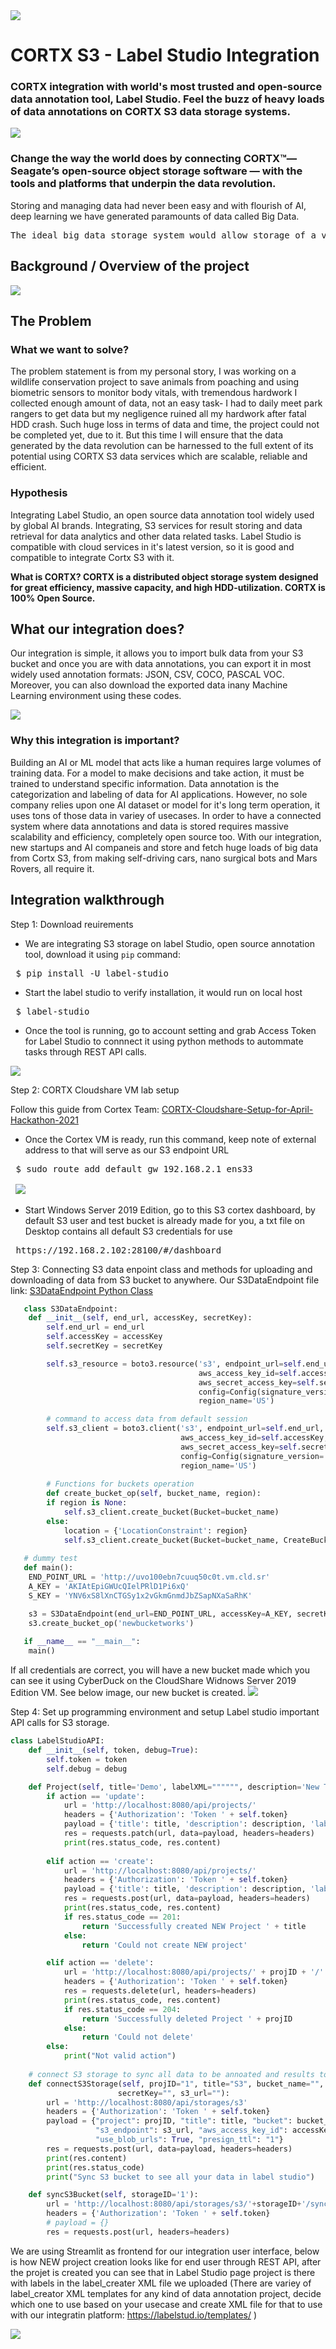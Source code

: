 <img src="https://github.com/Seagate/cortx/blob/main/doc/images/cortx-logo.png">

# CORTX S3 - Label Studio Integration

### CORTX integration with world's most trusted and open-source data annotation tool, Label Studio. Feel the buzz of heavy loads of data annotations on CORTX S3 data storage systems. 

<img src="https://github.com/vilaksh01/cortx/blob/main/doc/integrations/label-studioAPI/Images/Cortx.jpg">

### Change the way the world does by connecting CORTX™— Seagate’s open-source object storage software — with the tools and platforms that underpin the data revolution.

Storing and managing data had never been easy and with flourish of AI, deep learning we have generated paramounts of data called Big Data.

<pre>
The ideal big data storage system would allow storage of a virtually unlimited amount of data, cope both with high rates of random write and read access, flexibly and efficiently deal with a range of different data models, support both structured and unstructured data, and for privacy reasons, only work on encrypted data. Obviously, all these needs cannot be fully satisfied.
</pre>
 
## Background / Overview of the project
<img src="https://github.com/vilaksh01/cortx/blob/main/doc/integrations/label-studioAPI/Images/page3.jpg">

## The Problem

### What we want to solve?

The problem statement is from my personal story, I was working on a wildlife conservation project to save animals from poaching and using biometric sensors to monitor body vitals, with tremendous hardwork I collected enough amount of data, not an easy task- I had to daily meet park rangers to get data but my negligence ruined all my hardwork after fatal HDD crash. Such huge loss in terms of data and time, the project could not be completed yet, due to it. But this time I will ensure that the data generated by the data revolution can be harnessed to the full extent of its potential using CORTX S3 data services which are scalable, reliable and efficient.

### Hypothesis
Integrating Label Studio, an open source data annotation tool widely used by global AI brands. Integrating, S3 services for result storing and data retrieval for data analytics and other data related tasks. Label Studio is compatible with cloud services in it's latest version, so it is good and compatible to integrate Cortx S3 with it.

<b> What is CORTX? CORTX is a distributed object storage system designed for great efficiency, massive capacity, and high HDD-utilization. CORTX is 100% Open Source. </b>

## What our integration does?

Our integration is simple, it allows you to import bulk data from your S3 bucket and once you are with data annotations, you can export it in most widely used annotation formats: JSON, CSV, COCO, PASCAL VOC. Moreover, you can also download the exported data inany Machine Learning environment using these codes.

<img src="https://github.com/vilaksh01/cortx/blob/main/doc/integrations/label-studioAPI/Images/working.jpg">

### Why this integration is important?

Building an AI or ML model that acts like a human requires large volumes of training data. For a model to make decisions and take action, it must be trained to understand specific information. Data annotation is the categorization and labeling of data for AI applications. However, no sole company relies upon one AI dataset or model for it's long term operation, it uses tons of those data in variey of usecases. In order to have a connected system where data annotations and data is stored requires massive scalability and efficiency, completely open source too. With our integration, new startups and AI companeis and store and fetch huge loads of big data from Cortx S3, from making self-driving cars, nano surgical bots and Mars Rovers, all require it.

## Integration walkthrough

Step 1: Download reuirements
- We are integrating S3 storage on label Studio, open source annotation tool, download it using `pip` command:
<pre>
 $ pip install -U label-studio
</pre>
- Start the label studio to verify installation, it would run on local host
<pre>
 $ label-studio 
</pre>
- Once the tool is running, go to account setting and grab Access Token for Label Studio to connnect it using python methods to autommate tasks through REST API calls.

<img src="https://github.com/vilaksh01/cortx/blob/main/doc/integrations/label-studioAPI/Images/accessTokenLblImg.png">

Step 2: CORTX Cloudshare VM lab setup

Follow this guide from Cortex Team:
<a href="https://github.com/Seagate/cortx/wiki/CORTX-Cloudshare-Setup-for-April-Hackathon-2021">CORTX-Cloudshare-Setup-for-April-Hackathon-2021</a>
- Once the Cortex VM is ready, run this command, keep note of external address to that will serve as our S3 endpoint URL
<pre>
 $ sudo route add default gw 192.168.2.1 ens33
 
 <img src="https://github.com/vilaksh01/cortx/blob/main/doc/integrations/label-studioAPI/Images/vmCortx.png">
</pre>
- Start Windows Server 2019 Edition, go to this S3 cortex dashboard, by default S3 user and test bucket is already made for you, a txt file on Desktop contains all default S3 credentials for use 
<pre>
 https://192.168.2.102:28100/#/dashboard
</pre>

Step 3: Connecting S3 data enpoint class and methods for uploading and downloading of data from S3 bucket to anywhere. Our S3DataEndpoint file link: <a href="https://github.com/vilaksh01/cortx/blob/main/doc/integrations/label-studioAPI/s3dataEndpoint.py">S3DataEndpoint Python Class</a> 
```python
   class S3DataEndpoint:
    def __init__(self, end_url, accessKey, secretKey):
        self.end_url = end_url
        self.accessKey = accessKey
        self.secretKey = secretKey

        self.s3_resource = boto3.resource('s3', endpoint_url=self.end_url,
                                          aws_access_key_id=self.accessKey,
                                          aws_secret_access_key=self.secretKey,
                                          config=Config(signature_version='s3v4'),
                                          region_name='US')

        # command to access data from default session
        self.s3_client = boto3.client('s3', endpoint_url=self.end_url,
                                      aws_access_key_id=self.accessKey,
                                      aws_secret_access_key=self.secretKey,
                                      config=Config(signature_version='s3v4'),
                                      region_name='US')
                                      
        # Functions for buckets operation
        def create_bucket_op(self, bucket_name, region):
        if region is None:
            self.s3_client.create_bucket(Bucket=bucket_name)
        else:
            location = {'LocationConstraint': region}
            self.s3_client.create_bucket(Bucket=bucket_name, CreateBucketConfiguration=location)
    
   # dummy test                                 
   def main():
    END_POINT_URL = 'http://uvo100ebn7cuuq50c0t.vm.cld.sr'
    A_KEY = 'AKIAtEpiGWUcQIelPRlD1Pi6xQ'
    S_KEY = 'YNV6xS8lXnCTGSy1x2vGkmGnmdJbZSapNXaSaRhK'

    s3 = S3DataEndpoint(end_url=END_POINT_URL, accessKey=A_KEY, secretKey=S_KEY)
    s3.create_bucket_op('newbucketworks')
    
   if __name__ == "__main__":
    main()
```
If all credentials are correct, you will have a new bucket made which you can see it using CyberDuck on the CloudShare Widnows Server 2019 Edition VM. See below image, our new bucket is created.
<img src="https://github.com/vilaksh01/cortx/blob/main/doc/integrations/label-studioAPI/Images/newBucketCreate.png">

Step 4: Set up programming environment and setup Label studio important API calls for S3 storage.
```python
class LabelStudioAPI:
    def __init__(self, token, debug=True):
        self.token = token
        self.debug = debug

    def Project(self, title='Demo', labelXML="""""", description='New Task', action='create', projID='1'):
        if action == 'update':
            url = 'http://localhost:8080/api/projects/'
            headers = {'Authorization': 'Token ' + self.token}
            payload = {'title': title, 'description': description, 'label_config': labelXML}
            res = requests.patch(url, data=payload, headers=headers)
            print(res.status_code, res.content)
            
        elif action == 'create':
            url = 'http://localhost:8080/api/projects/'
            headers = {'Authorization': 'Token ' + self.token}
            payload = {'title': title, 'description': description, 'label_config': labelXML}
            res = requests.post(url, data=payload, headers=headers)
            print(res.status_code, res.content)
            if res.status_code == 201:
                return 'Successfully created NEW Project ' + title
            else:
                return 'Could not create NEW project'

        elif action == 'delete':
            url = 'http://localhost:8080/api/projects/' + projID + '/'
            headers = {'Authorization': 'Token ' + self.token}
            res = requests.delete(url, headers=headers)
            print(res.status_code, res.content)
            if res.status_code == 204:
                return 'Successfully deleted Project ' + projID
            else:
                return 'Could not delete'
        else:
            print("Not valid action")
            
    # connect S3 storage to sync all data to be annoated and results to be stored
    def connectS3Storage(self, projID="1", title="S3", bucket_name="", region_name="US", accessKey="",
                        secretKey="", s3_url=""):
        url = 'http://localhost:8080/api/storages/s3'
        headers = {'Authorization': 'Token ' + self.token}
        payload = {"project": projID, "title": title, "bucket": bucket_name, "region_name": region_name,
                   "s3_endpoint": s3_url, "aws_access_key_id": accessKey, "aws_secret_access_key": secretKey,
                   "use_blob_urls": True, "presign_ttl": "1"}
        res = requests.post(url, data=payload, headers=headers)
        print(res.content)
        print(res.status_code)
        print("Sync S3 bucket to see all your data in label studio")

    def syncS3Bucket(self, storageID='1'):
        url = 'http://localhost:8080/api/storages/s3/'+storageID+'/sync'
        headers = {'Authorization': 'Token ' + self.token}
        # payload = {}
        res = requests.post(url, headers=headers)
```
We are using Streamlit as frontend for our integration user interface, below is how NEW project creation looks like for end user through REST API, after the projet is created you can see that in Label Studio page project is there with labels in the label_creater XML file we uploaded (There are variey of label_creator XML templates for any kind of data annotation project, decide which one to use based on your usecase and create XML file for that to use with our integratin platform: https://labelstud.io/templates/ )

<img src="https://github.com/vilaksh01/cortx/blob/main/doc/integrations/label-studioAPI/Images/createProject.gif">







